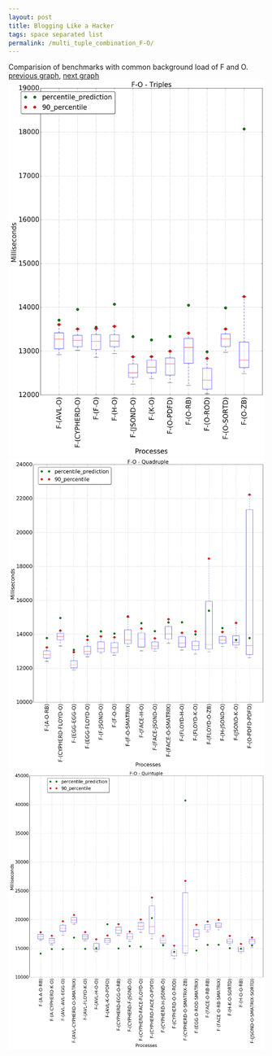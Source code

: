 ```yaml
---
layout: post
title: Blogging Like a Hacker
tags: space separated list
permalink: /multi_tuple_combination_F-O/
---
```


Comparision of benchmarks with common background load of F and O.
[previous graph](../multi_tuple_combination_F-K/), [next graph](../multi_tuple_combination_F-PDFD/)
<img src="./images/triple/F/F-O_box.png" alt="graph figure"><img src="./images/quadruple/F/F-O_box.png" alt="graph figure"><img src="./images/quintuple/F/F-O_box.png" alt="graph figure">